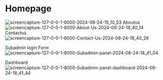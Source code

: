 
<h1>Homepage</h1>

![screencapture-127-0-0-1-8000-2024-08-24-15_10_53](https://github.com/user-attachments/assets/4f9960d0-9274-482b-93bd-e75f8cc160c9)
Aboutus
![screencapture-127-0-0-1-8000-About-Us-2024-08-24-18_40_14](https://github.com/user-attachments/assets/46ce7664-8cc5-4222-aef3-6339511f2da3)
Contactus
![screencapture-127-0-0-1-8000-Contact-Us-2024-08-24-18_40_26](https://github.com/user-attachments/assets/6868b476-7725-4728-b77a-b0a4b4e92e2d)

Subadmin login Form
![screencapture-127-0-0-1-8000-Subadmin-panel-2024-08-24-18_41_04](https://github.com/user-attachments/assets/6894a206-fef6-4dac-bf37-7072ac111a48)

Dashboard
![screencapture-127-0-0-1-8000-Subadmin-panel-dashboard-2024-08-24-18_41_44](https://github.com/user-attachments/assets/19f7a5bc-1d87-4d7a-90d8-4602442f6aee)
